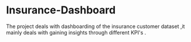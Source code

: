 # Insurance-Dashboard
The project deals with dashboarding of the insurance customer dataset ,it  mainly deals with gaining insights through different KPI's .
